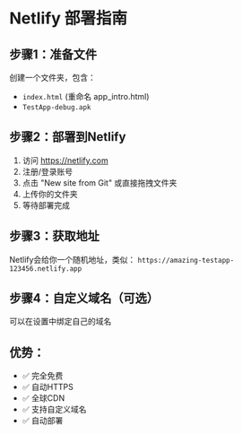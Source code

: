 # Netlify 部署指南

## 步骤1：准备文件
创建一个文件夹，包含：
- `index.html` (重命名 app_intro.html)
- `TestApp-debug.apk`

## 步骤2：部署到Netlify
1. 访问 https://netlify.com
2. 注册/登录账号
3. 点击 "New site from Git" 或直接拖拽文件夹
4. 上传你的文件夹
5. 等待部署完成

## 步骤3：获取地址
Netlify会给你一个随机地址，类似：
`https://amazing-testapp-123456.netlify.app`

## 步骤4：自定义域名（可选）
可以在设置中绑定自己的域名

## 优势：
- ✅ 完全免费
- ✅ 自动HTTPS
- ✅ 全球CDN
- ✅ 支持自定义域名
- ✅ 自动部署 